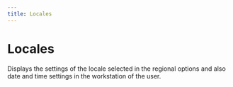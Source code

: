 ```yaml
---
title: Locales
---
```


# Locales


Displays the settings of the locale selected in the regional options and also date and time settings in the workstation of the user.

